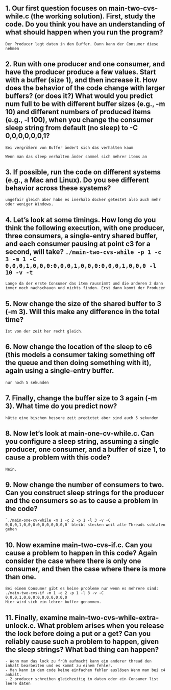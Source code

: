 ## 1. Our first question focuses on main-two-cvs-while.c (the working solution). First, study the code. Do you think you have an understanding of what should happen when you run the program?
    Der Producer legt daten in den Buffer. Dann kann der Consumer diese nehmen

## 2. Run with one producer and one consumer, and have the producer produce a few values. Start with a buffer (size 1), and then increase it. How does the behavior of the code change with larger buffers? (or does it?) What would you predict num full to be with different buffer sizes (e.g., -m 10) and different numbers of produced items (e.g., -l 100), when you change the consumer sleep string from default (no sleep) to -C 0,0,0,0,0,0,1?
    Bei vergrößern von Buffer ändert sich das verhalten kaum

    Wenn man das sleep verhalten änder sammel sich mehrer items an

## 3. If possible, run the code on different systems (e.g., a Mac and Linux). Do you see different behavior across these systems?
    ungefair gleich aber habe es inerhalb docker getestet also auch mehr oder weniger Windows.

## 4. Let’s look at some timings. How long do you think the following execution, with one producer, three consumers, a single-entry shared buffer, and each consumer pausing at point c3 for a second, will take? `./main-two-cvs-while -p 1 -c 3 -m 1 -C 0,0,0,1,0,0,0:0,0,0,1,0,0,0:0,0,0,1,0,0,0 -l 10 -v -t`
    Lange da der erste Consumer das item rausnimmt und die anderen 2 dann immer noch nachschauen und nichts finden. Erst dann kommt der Producer

## 5. Now change the size of the shared buffer to 3 (-m 3). Will this make any difference in the total time?
    Ist von der zeit her recht gleich.

## 6. Now change the location of the sleep to c6 (this models a consumer taking something off the queue and then doing something with it), again using a single-entry buffer. 
    nur noch 5 sekunden

## 7. Finally, change the buffer size to 3 again (-m 3). What time do you predict now?
    hätte eine bischen bessere zeit predictet aber sind auch 5 sekunden

## 8. Now let’s look at main-one-cv-while.c. Can you configure a sleep string, assuming a single producer, one consumer, and a buffer of size 1, to cause a problem with this code?
    Nein.

## 9. Now change the number of consumers to two. Can you construct sleep strings for the producer and the consumers so as to cause a problem in the code?
    `./main-one-cv-while -m 1 -c 2 -p 1 -l 3 -v -C 0,0,0,1,0,0,0:0,0,0,0,0,0,0` bleibt stecken weil alle Threads schlafen gehen

## 10. Now examine main-two-cvs-if.c. Can you cause a problem to happen in this code? Again consider the case where there is only one consumer, and then the case where there is more than one.
    Bei einem Consumer gibt es keine probleme nur wenn es mehrere sind:
    ./main-two-cvs-if -m 1 -c 2 -p 1 -l 3 -v -C 0,0,0,1,0,0,0:0,0,0,0,0,0,0
    Hier wird sich ein lehrer buffer genommen.

## 11. Finally, examine main-two-cvs-while-extra-unlock.c. What problem arises when you release the lock before doing a put or a get?  Can you reliably cause such a problem to happen, given the sleep strings? What bad thing can happen?
    - Wenn man das lock zu früh aufmacht kann ein anderer thread den inhalt bearbeiten und es kommt zu einem fehler.
    - Man kann in dem code keine einfachen fehler auslösen Wenn man bei c4 anhält.
    - 2 producer schreiben gleichzeitig in daten oder ein Consumer list leere daten